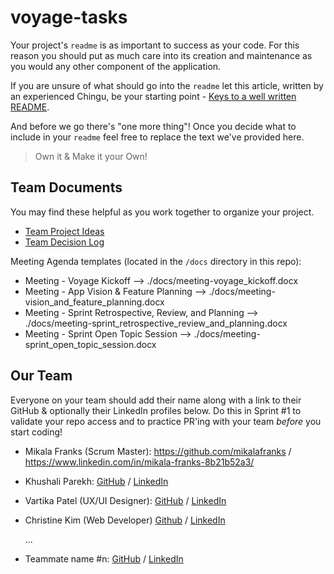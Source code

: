 # voyage-tasks

Your project's `readme` is as important to success as your code. For 
this reason you should put as much care into its creation and maintenance
as you would any other component of the application.

If you are unsure of what should go into the `readme` let this article,
written by an experienced Chingu, be your starting point - 
[Keys to a well written README](https://tinyurl.com/yk3wubft).

And before we go there's "one more thing"! Once you decide what to include
in your `readme` feel free to replace the text we've provided here.

> Own it & Make it your Own!

## Team Documents

You may find these helpful as you work together to organize your project.

- [Team Project Ideas](./docs/team_project_ideas.md)
- [Team Decision Log](./docs/team_decision_log.md)

Meeting Agenda templates (located in the `/docs` directory in this repo):

- Meeting - Voyage Kickoff --> ./docs/meeting-voyage_kickoff.docx
- Meeting - App Vision & Feature Planning --> ./docs/meeting-vision_and_feature_planning.docx
- Meeting - Sprint Retrospective, Review, and Planning --> ./docs/meeting-sprint_retrospective_review_and_planning.docx
- Meeting - Sprint Open Topic Session --> ./docs/meeting-sprint_open_topic_session.docx

## Our Team

Everyone on your team should add their name along with a link to their GitHub
& optionally their LinkedIn profiles below. Do this in Sprint #1 to validate
your repo access and to practice PR'ing with your team *before* you start
coding!

- Mikala Franks (Scrum Master): https://github.com/mikalafranks / https://www.linkedin.com/in/mikala-franks-8b21b52a3/
- Khushali Parekh: [GitHub](https://github.com/Khush413) / [LinkedIn](https://www.linkedin.com/in/khushali-parekh/)
- Vartika Patel (UX/UI Designer): [GitHub](https://github.com/vartika99) / [LinkedIn](https://www.linkedin.com/in/vartikapatel/)
- Christine Kim (Web Developer)
[Github](https://github.com/cfkim) /
[LinkedIn](https://www.linkedin.com/me?trk=p_mwlite_feed-secondary_nav)

  ...
- Teammate name #n: [GitHub](https://github.com/ghaccountname) / [LinkedIn](https://linkedin.com/in/liaccountname)
